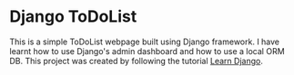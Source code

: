 # Django ToDoList

This is a simple ToDoList webpage built using Django framework. I have learnt how to use Django's admin dashboard and how to use a local ORM DB.
This project was created by following the tutorial [Learn Django](https://youtu.be/nGIg40xs9e4).

